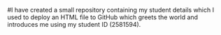 #I have created a small repository containing my student details which I used to deploy an HTML file to GitHub which greets the world and introduces me using my student ID (2581594).
